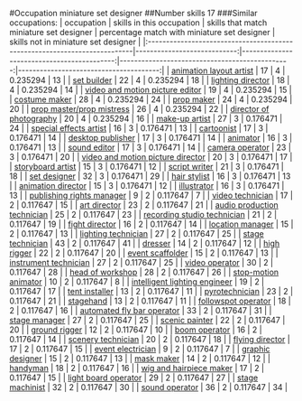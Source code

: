 #Occupation miniature set designer
##Number skills 17
###Similar occupations:
| occupation                                                                |   skills in this occupation |   skills that match miniature set designer |   percentage match with miniature set designer |   skills not in miniature set designer |
|:--------------------------------------------------------------------------|----------------------------:|-------------------------------------------:|-----------------------------------------------:|---------------------------------------:|
| [animation layout artist](animation_layout_artist.md)                     |                          17 |                                          4 |                                       0.235294 |                                     13 |
| [set builder](set_builder.md)                                             |                          22 |                                          4 |                                       0.235294 |                                     18 |
| [lighting director](lighting_director.md)                                 |                          18 |                                          4 |                                       0.235294 |                                     14 |
| [video and motion picture editor](video_and_motion_picture_editor.md)     |                          19 |                                          4 |                                       0.235294 |                                     15 |
| [costume maker](costume_maker.md)                                         |                          28 |                                          4 |                                       0.235294 |                                     24 |
| [prop maker](prop_maker.md)                                               |                          24 |                                          4 |                                       0.235294 |                                     20 |
| [prop master/prop mistress](prop_master-prop_mistress.md)                 |                          26 |                                          4 |                                       0.235294 |                                     22 |
| [director of photography](director_of_photography.md)                     |                          20 |                                          4 |                                       0.235294 |                                     16 |
| [make-up artist](make-up_artist.md)                                       |                          27 |                                          3 |                                       0.176471 |                                     24 |
| [special effects artist](special_effects_artist.md)                       |                          16 |                                          3 |                                       0.176471 |                                     13 |
| [cartoonist](cartoonist.md)                                               |                          17 |                                          3 |                                       0.176471 |                                     14 |
| [desktop publisher](desktop_publisher.md)                                 |                          17 |                                          3 |                                       0.176471 |                                     14 |
| [animator](animator.md)                                                   |                          16 |                                          3 |                                       0.176471 |                                     13 |
| [sound editor](sound_editor.md)                                           |                          17 |                                          3 |                                       0.176471 |                                     14 |
| [camera operator](camera_operator.md)                                     |                          23 |                                          3 |                                       0.176471 |                                     20 |
| [video and motion picture director](video_and_motion_picture_director.md) |                          20 |                                          3 |                                       0.176471 |                                     17 |
| [storyboard artist](storyboard_artist.md)                                 |                          15 |                                          3 |                                       0.176471 |                                     12 |
| [script writer](script_writer.md)                                         |                          21 |                                          3 |                                       0.176471 |                                     18 |
| [set designer](set_designer.md)                                           |                          32 |                                          3 |                                       0.176471 |                                     29 |
| [hair stylist](hair_stylist.md)                                           |                          16 |                                          3 |                                       0.176471 |                                     13 |
| [animation director](animation_director.md)                               |                          15 |                                          3 |                                       0.176471 |                                     12 |
| [illustrator](illustrator.md)                                             |                          16 |                                          3 |                                       0.176471 |                                     13 |
| [publishing rights manager](publishing_rights_manager.md)                 |                           9 |                                          2 |                                       0.117647 |                                      7 |
| [video technician](video_technician.md)                                   |                          17 |                                          2 |                                       0.117647 |                                     15 |
| [art director](art_director.md)                                           |                          23 |                                          2 |                                       0.117647 |                                     21 |
| [audio production technician](audio_production_technician.md)             |                          25 |                                          2 |                                       0.117647 |                                     23 |
| [recording studio technician](recording_studio_technician.md)             |                          21 |                                          2 |                                       0.117647 |                                     19 |
| [fight director](fight_director.md)                                       |                          16 |                                          2 |                                       0.117647 |                                     14 |
| [location manager](location_manager.md)                                   |                          15 |                                          2 |                                       0.117647 |                                     13 |
| [lighting technician](lighting_technician.md)                             |                          27 |                                          2 |                                       0.117647 |                                     25 |
| [stage technician](stage_technician.md)                                   |                          43 |                                          2 |                                       0.117647 |                                     41 |
| [dresser](dresser.md)                                                     |                          14 |                                          2 |                                       0.117647 |                                     12 |
| [high rigger](high_rigger.md)                                             |                          22 |                                          2 |                                       0.117647 |                                     20 |
| [event scaffolder](event_scaffolder.md)                                   |                          15 |                                          2 |                                       0.117647 |                                     13 |
| [instrument technician](instrument_technician.md)                         |                          27 |                                          2 |                                       0.117647 |                                     25 |
| [video operator](video_operator.md)                                       |                          30 |                                          2 |                                       0.117647 |                                     28 |
| [head of workshop](head_of_workshop.md)                                   |                          28 |                                          2 |                                       0.117647 |                                     26 |
| [stop-motion animator](stop-motion_animator.md)                           |                          10 |                                          2 |                                       0.117647 |                                      8 |
| [intelligent lighting engineer](intelligent_lighting_engineer.md)         |                          19 |                                          2 |                                       0.117647 |                                     17 |
| [tent installer](tent_installer.md)                                       |                          13 |                                          2 |                                       0.117647 |                                     11 |
| [pyrotechnician](pyrotechnician.md)                                       |                          23 |                                          2 |                                       0.117647 |                                     21 |
| [stagehand](stagehand.md)                                                 |                          13 |                                          2 |                                       0.117647 |                                     11 |
| [followspot operator](followspot_operator.md)                             |                          18 |                                          2 |                                       0.117647 |                                     16 |
| [automated fly bar operator](automated_fly_bar_operator.md)               |                          33 |                                          2 |                                       0.117647 |                                     31 |
| [stage manager](stage_manager.md)                                         |                          27 |                                          2 |                                       0.117647 |                                     25 |
| [scenic painter](scenic_painter.md)                                       |                          22 |                                          2 |                                       0.117647 |                                     20 |
| [ground rigger](ground_rigger.md)                                         |                          12 |                                          2 |                                       0.117647 |                                     10 |
| [boom operator](boom_operator.md)                                         |                          16 |                                          2 |                                       0.117647 |                                     14 |
| [scenery technician](scenery_technician.md)                               |                          20 |                                          2 |                                       0.117647 |                                     18 |
| [flying director](flying_director.md)                                     |                          17 |                                          2 |                                       0.117647 |                                     15 |
| [event electrician](event_electrician.md)                                 |                           9 |                                          2 |                                       0.117647 |                                      7 |
| [graphic designer](graphic_designer.md)                                   |                          15 |                                          2 |                                       0.117647 |                                     13 |
| [mask maker](mask_maker.md)                                               |                          14 |                                          2 |                                       0.117647 |                                     12 |
| [handyman](handyman.md)                                                   |                          18 |                                          2 |                                       0.117647 |                                     16 |
| [wig and hairpiece maker](wig_and_hairpiece_maker.md)                     |                          17 |                                          2 |                                       0.117647 |                                     15 |
| [light board operator](light_board_operator.md)                           |                          29 |                                          2 |                                       0.117647 |                                     27 |
| [stage machinist](stage_machinist.md)                                     |                          32 |                                          2 |                                       0.117647 |                                     30 |
| [sound operator](sound_operator.md)                                       |                          36 |                                          2 |                                       0.117647 |                                     34 |
